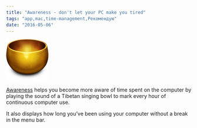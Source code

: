 ```yaml
---
title: "Awareness - don't let your PC make you tired"
tags: "app,mac,time-management,Рекомендую"
date: "2016-05-06"
---
```


[![awareness-bowl](images/awareness-bowl.png)](http://iamfutureproof.com/tools/awareness/)

[Awareness](http://iamfutureproof.com/tools/awareness/) helps you become more aware of time spent on the computer by playing the sound of a Tibetan singing bowl to mark every hour of continuous computer use.

It also displays how long you’ve been using your computer without a break in the menu bar.
